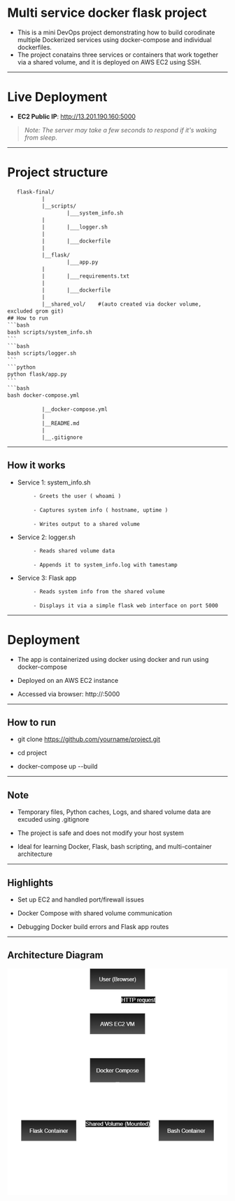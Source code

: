 
# Multi service docker flask project
 
   - This is a mini DevOps project demonstrating how to build corodinate multiple Dockerized services using docker-compose and individual dockerfiles.
   - The project conatains three services or containers that work together via a shared volume, and it is deployed on AWS EC2 using SSH. 

----

# Live Deployment
  
   - **EC2 Public IP**: http://13.201.190.160:5000  

   > *Note: The server may take a few seconds to respond if it's waking from sleep.*

----

# Project structure

```
   flask-final/
           |
           |__scripts/
                   |___system_info.sh
           |
           |       |___logger.sh
           |
           |       |___dockerfile
           |
           |__flask/
                   |___app.py
           |
           |       |___requirements.txt
           |
           |       |___dockerfile
           |
           |__shared_vol/    #(auto created via docker volume, excluded grom git)                                                                                                                                                                                                                                                                                                                                                                                                                                  ## How to run                                                                                                                                                                                                                                                                                                                                                                                                                         ```bash                                                                                                                                                                                                            bash scripts/system_info.sh                                                                                                                                                                                        ```                                                                                                                                                                                                                ```bash                                                                                                                                                                                                            bash scripts/logger.sh                                                                                                                                                                                             ```                                                                                                                                                                                                                ```python                                                                                                                                                                                                          python flask/app.py                                                                                                                                                                                                ```                                                                                                                                                                                                                ```bash                                                                                                                                                                                                            bash docker-compose.yml                                                                                                                                                     

           |__docker-compose.yml
           |
           |__README.md
           |
           |__.gitignore
```

----

## How it works

   - Service 1: system_info.sh

              - Greets the user ( whoami )
 
              - Captures system info ( hostname, uptime )

              - Writes output to a shared volume

   - Service 2: logger.sh

              - Reads shared volume data

              - Appends it to system_info.log with tamestamp

   - Service 3: Flask app

              - Reads system info from the shared volume

              - Displays it via a simple flask web interface on port 5000

----

# Deployment

   - The app is containerized using docker using docker and run using docker-compose

   - Deployed on an AWS EC2 instance

   - Accessed via browser:
     http://<your-public-ip>:5000

----

## How to run

  - git clone https://github.com/yourname/project.git

  - cd project

  - docker-compose up --build

----

## Note

   - Temporary files, Python caches, Logs, and shared volume data are excuded using .gitignore

   - The project is safe and does not modify your host system

   - Ideal for learning Docker, Flask, bash scripting, and multi-container architecture

----

## Highlights

- Set up EC2 and handled port/firewall issues

- Docker Compose with shared volume communication

- Debugging Docker build errors and Flask app routes

----

## Architecture Diagram

![Architecture Diagram](flask-final.drawio.png)

